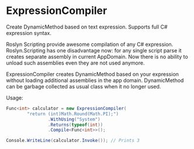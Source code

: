 # ExpressionCompiler

Create DynamicMethod based on text expression. Supports full C# expression syntax.

Roslyn Scripting provide awesome compilation of any C# expression. Roslyn.Scripting has one disadvantage now: for any single script parse it creates separate assembly in current AppDomain. Now there is no ability to unload such assemblies even they are not used anymore.

ExpressionCompiler creates DynamicMethod based on your expression without loading additional assemblies in the app domain. DynamicMethod can be garbage collected as usual class when it no longer used.

Usage:
```C#
Func<int> calculator = new ExpressionCompiler(
        "return (int)Math.Round(Math.PI);")
                .WithUsing("System")
                .Returns(typeof(int))
                .Compile<Func<int>>();

Console.WriteLine(calculator.Invoke()); // Prints 3
```
